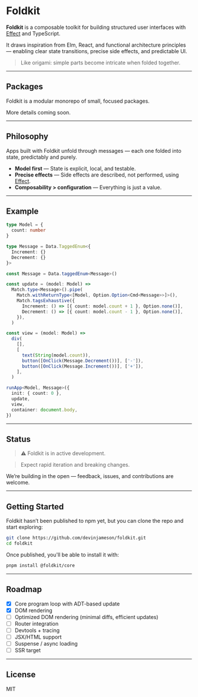 # Foldkit

**Foldkit** is a composable toolkit for building structured user interfaces with [Effect](https://effect.website/) and TypeScript.

It draws inspiration from Elm, React, and functional architecture principles — enabling clear state transitions, precise side effects, and predictable UI.

> Like origami: simple parts become intricate when folded together.

---

## Packages

Foldkit is a modular monorepo of small, focused packages.

More details coming soon.

---

## Philosophy

Apps built with Foldkit unfold through messages — each one folded into state, predictably and purely.

- **Model first** — State is explicit, local, and testable.
- **Precise effects** — Side effects are described, not performed, using [Effect](https://effect.website/).
- **Composability > configuration** — Everything is just a value.

---

## Example

```ts
type Model = {
  count: number
}

type Message = Data.TaggedEnum<{
  Increment: {}
  Decrement: {}
}>

const Message = Data.taggedEnum<Message>()

const update = (model: Model) =>
  Match.type<Message>().pipe(
    Match.withReturnType<[Model, Option.Option<Cmd<Message>>]>(),
    Match.tagsExhaustive({
      Increment: () => [{ count: model.count + 1 }, Option.none()],
      Decrement: () => [{ count: model.count - 1 }, Option.none()],
    }),
  )

const view = (model: Model) =>
  div(
    [],
    [
      text(String(model.count)),
      button([OnClick(Message.Decrement())], ['-']),
      button([OnClick(Message.Increment())], ['+']),
    ],
  )

runApp<Model, Message>({
  init: { count: 0 },
  update,
  view,
  container: document.body,
})
```

---

## Status

> ⚠️ Foldkit is in active development.

> Expect rapid iteration and breaking changes.

We’re building in the open — feedback, issues, and contributions are welcome.

---

## Getting Started

Foldkit hasn’t been published to npm yet, but you can clone the repo and start exploring:

```bash
git clone https://github.com/devinjameson/foldkit.git
cd foldkit
```

Once published, you'll be able to install it with:

```bash
pnpm install @foldkit/core
```

---

## Roadmap

- [x] Core program loop with ADT-based update
- [x] DOM rendering
- [ ] Optimized DOM rendering (minimal diffs, efficient updates)
- [ ] Router integration
- [ ] Devtools + tracing
- [ ] JSX/HTML support
- [ ] Suspense / async loading
- [ ] SSR target

---

## License

MIT
